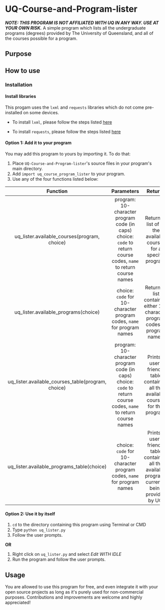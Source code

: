 # UQ-Course-and-Program-lister
***NOTE: THIS PROGRAM IS NOT AFFILIATED WITH UQ IN ANY WAY. USE AT YOUR OWN RISK.***
A simple program which lists all the undergraduate programs (degrees) provided by The University of Queensland, and all of the courses possible for a program.

## Purpose


## How to use
### Installation
#### Install libraries
This progam uses the `lxml` and `requests` libraries which do not come pre-installed on some devices.

* To install `lxml`, please follow the steps listed [here](https://lxml.de/installation.html)

* To install `requests`, please follow the steps listed [here](https://stackoverflow.com/a/30362669)

#### Option 1: Add it to your program
You may add this program to yours by importing it. To do that:
1. Place `UQ-Course-and-Program-lister`'s source files in your program's main directory.
2. Add `import uq_course_program_lister` to your program.
3. Use any of the four functions listed below:

| Function | Parameters | Returns |
|:--------------------------------------------------:|:-------------------------------------------------------------------------------------------------------------------:|:--------------------------------------------------------------------------------------------------:|
| uq_lister.available_courses(program, choice) | program: 10-character program code (in caps)  choice: `code` to return course codes, `name` to return course names | Returns a list of all the available courses for a specific program. |
| uq_lister.available_programs(choice) | choice: `code` for 10-character program codes, `name` for program names | Returns a list containing either 10-character program codes or program names. |
| uq_lister.available_courses_table(program, choice) | program: 10-character program code (in caps)   choice: `code` to return course codes, `name` to return course names | Prints a user-friendly table containing all the available courses for that program. |
| uq_lister.available_programs_table(choice) | choice: `code` for 10-character program codes, `name` for program names | Prints a user-friendly table containing all the available programs currently being provided by UQ. |


#### Option 2: Use it by itself
1. `cd` to the directory containing this program using Terminal or CMD
2. Type `python uq_lister.py`
3. Follow the user prompts.

**OR**

1. Right click on `uq_lister.py` and select *Edit WITH IDLE*
2. Run the program and follow the user prompts.

## Usage
You are allowed to use this program for free, and even integrate it with your open source projects as long as it's purely used for non-commercial purposes. Contributions and improvements are welcome and highly appreciated!
